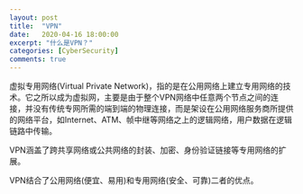 ```yaml
---
layout: post
title:  "VPN"
date:   2020-04-16 18:00:00
excerpt: "什么是VPN？"
categories: [CyberSecurity]
comments: true
---
```


虚拟专用网络(Virtual Private Network)，指的是在公用网络上建立专用网络的技术。它之所以成为虚拟网，主要是由于整个VPN网络中任意两个节点之间的连接，并没有传统专网所需的端到端的物理连接，而是架设在公用网络服务商所提供的网络平台，如Internet、ATM、帧中继等网络之上的逻辑网络，用户数据在逻辑链路中传输。

VPN涵盖了跨共享网络或公共网络的封装、加密、身份验证链接等专用网络的扩展。

VPN结合了公用网络(便宜、易用)和专用网络(安全、可靠)二者的优点。